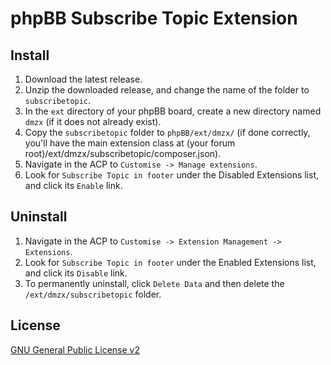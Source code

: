 # phpBB Subscribe Topic Extension

## Install

1. Download the latest release.
2. Unzip the downloaded release, and change the name of the folder to `subscribetopic`.
3. In the `ext` directory of your phpBB board, create a new directory named `dmzx` (if it does not already exist).
4. Copy the `subscribetopic` folder to `phpBB/ext/dmzx/` (if done correctly, you'll have the main extension class at (your forum root)/ext/dmzx/subscribetopic/composer.json).
5. Navigate in the ACP to `Customise -> Manage extensions`.
6. Look for `Subscribe Topic in footer` under the Disabled Extensions list, and click its `Enable` link.

## Uninstall

1. Navigate in the ACP to `Customise -> Extension Management -> Extensions`.
2. Look for `Subscribe Topic in footer` under the Enabled Extensions list, and click its `Disable` link.
3. To permanently uninstall, click `Delete Data` and then delete the `/ext/dmzx/subscribetopic` folder.

## License
[GNU General Public License v2](http://opensource.org/licenses/GPL-2.0)
